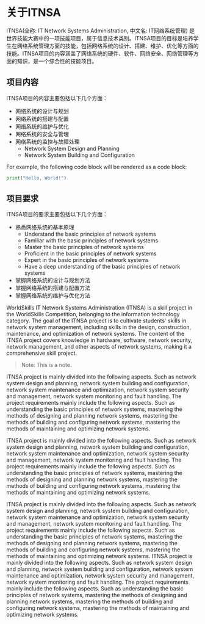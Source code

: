 # 关于ITNSA

ITNSA(全称: IT Network Systems Administration, 中文名: IT网络系统管理) 是世界技能大赛中的一项技能项目，属于信息技术类别。ITNSA项目的目标是培养学生在网络系统管理方面的技能，包括网络系统的设计、搭建、维护、优化等方面的技能。ITNSA项目的内容涵盖了网络系统的硬件、软件、网络安全、网络管理等方面的知识，是一个综合性的技能项目。

## 项目内容

ITNSA项目的内容主要包括以下几个方面：

- 网络系统的设计与规划
- 网络系统的搭建与配置
- 网络系统的维护与优化
- 网络系统的安全与管理
- 网络系统的监控与故障处理
  - Network System Design and Planning
  - Network System Building and Configuration
  
For example, the following code block will be rendered as a code block:

```python
print("Hello, World!")
```

## 项目要求

ITNSA项目的要求主要包括以下几个方面：

- 熟悉网络系统的基本原理
  - Understand the basic principles of network systems
  - Familiar with the basic principles of network systems
  - Master the basic principles of network systems
  - Proficient in the basic principles of network systems
  - Expert in the basic principles of network systems
  - Have a deep understanding of the basic principles of network systems
- 掌握网络系统的设计与规划方法
- 掌握网络系统的搭建与配置方法
- 掌握网络系统的维护与优化方法
  

WorldSkills IT Network Systems Administration (ITNSA) is a skill project in the WorldSkills Competition, belonging to the information technology category. The goal of the ITNSA project is to cultivate students' skills in network system management, including skills in the design, construction, maintenance, and optimization of network systems. The content of the ITNSA project covers knowledge in hardware, software, network security, network management, and other aspects of network systems, making it a comprehensive skill project.

> Note: This is a note.


ITNSA project is mainly divided into the following aspects. Such as network system design and planning, network system building and configuration, network system maintenance and optimization, network system security and management, network system monitoring and fault handling. The project requirements mainly include the following aspects. Such as understanding the basic principles of network systems, mastering the methods of designing and planning network systems, mastering the methods of building and configuring network systems, mastering the methods of maintaining and optimizing network systems.


ITNSA project is mainly divided into the following aspects. Such as network system design and planning, network system building and configuration, network system maintenance and optimization, network system security and management, network system monitoring and fault handling. The project requirements mainly include the following aspects. Such as understanding the basic principles of network systems, mastering the methods of designing and planning network systems, mastering the methods of building and configuring network systems, mastering the methods of maintaining and optimizing network systems.
  

ITNSA project is mainly divided into the following aspects. Such as network system design and planning, network system building and configuration, network system maintenance and optimization, network system security and management, network system monitoring and fault handling. The project requirements mainly include the following aspects. Such as understanding the basic principles of network systems, mastering the methods of designing and planning network systems, mastering the methods of building and configuring network systems, mastering the methods of maintaining and optimizing network systems.
ITNSA project is mainly divided into the following aspects. Such as network system design and planning, network system building and configuration, network system maintenance and optimization, network system security and management, network system monitoring and fault handling. The project requirements mainly include the following aspects. Such as understanding the basic principles of network systems, mastering the methods of designing and planning network systems, mastering the methods of building and configuring network systems, mastering the methods of maintaining and optimizing network systems.